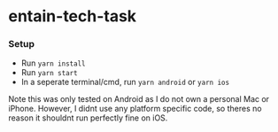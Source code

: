 # entain-tech-task

### Setup
- Run `yarn install`
- Run `yarn start`
- In a seperate terminal/cmd, run `yarn android` or `yarn ios`

Note this was only tested on Android as I do not own a personal Mac or iPhone.
However, I didnt use any platform specific code, so theres no reason it shouldnt run perfectly fine on iOS.
